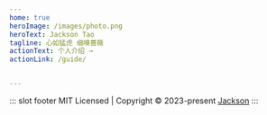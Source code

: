 ```yaml
---
home: true
heroImage: /images/photo.png
heroText: Jackson Tao
tagline: 心如猛虎 细嗅蔷薇
actionText: 个人介绍 →
actionLink: /guide/


---
```










::: slot footer
MIT Licensed | Copyright © 2023-present [Jackson](https://github.com/jacksontao)
:::

